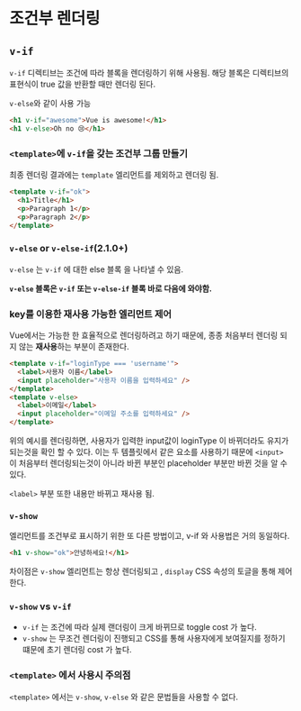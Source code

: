 # 조건부 렌더링

## `v-if`

`v-if` 디렉티브는 조건에 따라 블록을 렌더링하기 위해 사용됨.
해당 블록은 디렉티브의 표현식이 true 값을 반환할 때만 렌더링 된다.

`v-else`와 같이 사용 가능

```html
<h1 v-if="awesome">Vue is awesome!</h1>
<h1 v-else>Oh no 😢</h1>
```

### `<template>`에 `v-if`을 갖는 조건부 그룹 만들기

최종 렌더링 결과에는 `template` 엘리먼트를 제외하고 렌더링 됨.

```html
<template v-if="ok">
  <h1>Title</h1>
  <p>Paragraph 1</p>
  <p>Paragraph 2</p>
</template>
```

### `v-else` or `v-else-if`(2.1.0+)

`v-else` 는 `v-if` 에 대한 else 블록 을 나타낼 수 있음.

**`v-else` 블록은 `v-if` 또는 `v-else-if` 블록 바로 다음에 와야함.**

### key를 이용한 재사용 가능한 엘리먼트 제어

Vue에서는 가능한 한 효율적으로 렌더링하려고 하기 때문에, 종종 처음부터 렌더링 되지 않는 **재사용**하는 부분이 존재한다.

```html
<template v-if="loginType === 'username'">
  <label>사용자 이름</label>
  <input placeholder="사용자 이름을 입력하세요" />
</template>
<template v-else>
  <label>이메일</label>
  <input placeholder="이메일 주소를 입력하세요" />
</template>
```

위의 예시를 렌더링하면, 사용자가 입력한 input값이 loginType 이 바뀌더라도 유지가 되는것을 확인 할 수 있다. 이는 두 템플릿에서 같은 요소를 사용하기 때문에 `<input>` 이 처음부터 렌더링되는것이 아니라 바뀐 부분인 placeholder 부분만 바뀐 것을 알 수 있다.

`<label>` 부분 또한 내용만 바뀌고 재사용 됨.

### `v-show`

엘리먼트를 조건부로 표시하기 위한 또 다른 방법이고, v-if 와 사용법은 거의 동일하다.

```html
<h1 v-show="ok">안녕하세요!</h1>
```

차이점은 `v-show` 엘리먼트는 항상 렌더링되고 , `display` CSS 속성의 토글을 통해 제어한다.

### `v-show` vs `v-if`

- `v-if` 는 조건에 따라 실제 랜더링이 크게 바뀌므로 toggle cost 가 높다.
- `v-show` 는 무조건 렌더링이 진행되고 CSS를 통해 사용자에게 보여질지를 정하기 떄문에 초기 렌더링 cost 가 높다.

### `<template>` 에서 사용시 주의점

`<template>` 에서는 `v-show`, `v-else` 와 같은 문법들을 사용할 수 없다.
